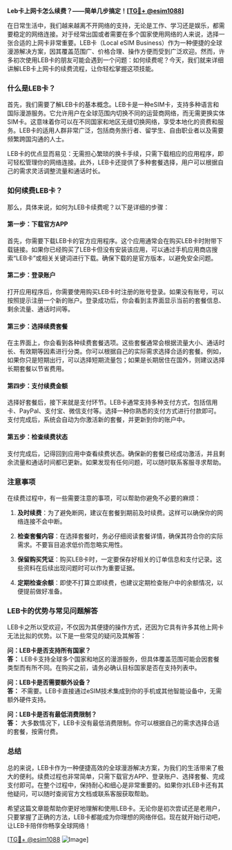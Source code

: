 **Leb卡上网卡怎么续费？——简单几步搞定！[[TG💪+ @esim1088](https://t.me/s/esim1088)]**

在日常生活中，我们越来越离不开网络的支持，无论是工作、学习还是娱乐，都需要稳定的网络连接。对于经常出国或者需要在多个国家使用网络的人来说，选择一张合适的上网卡非常重要。LEB卡（Local eSIM Business）作为一种便捷的全球漫游解决方案，因其覆盖范围广、价格合理、操作方便而受到广泛欢迎。然而，许多初次使用LEB卡的朋友可能会遇到一个问题：如何续费呢？今天，我们就来详细讲解LEB卡上网卡的续费流程，让你轻松掌握这项技能。

### 什么是LEB卡？

首先，我们需要了解LEB卡的基本概念。LEB卡是一种eSIM卡，支持多种语言和国际漫游服务。它允许用户在全球范围内切换不同的运营商网络，而无需更换实体SIM卡。这意味着你可以在不同国家和地区无缝切换网络，享受本地化的资费和服务。LEB卡的适用人群非常广泛，包括商务旅行者、留学生、自由职业者以及需要频繁跨国沟通的人士。

LEB卡的优点显而易见：无需担心繁琐的换卡手续，只需下载相应的应用程序，即可轻松管理你的网络连接。此外，LEB卡还提供了多种套餐选择，用户可以根据自己的需求灵活调整流量和通话时长。

### 如何续费LEB卡？

那么，具体来说，如何为LEB卡续费呢？以下是详细的步骤：

#### 第一步：下载官方APP

首先，你需要下载LEB卡的官方应用程序。这个应用通常会在购买LEB卡时附带下载链接。如果你已经购买了LEB卡但没有安装该应用，可以通过手机应用商店搜索“LEB卡”或相关关键词进行下载。确保下载的是官方版本，以避免安全问题。

#### 第二步：登录账户

打开应用程序后，你需要使用购买LEB卡时注册的账号登录。如果没有账号，可以按照提示注册一个新的账户。登录成功后，你会看到主界面显示当前的套餐信息、剩余流量、通话时间等。

#### 第三步：选择续费套餐

在主界面上，你会看到各种续费套餐选项。这些套餐通常会根据流量大小、通话时长、有效期等因素进行分类。你可以根据自己的实际需求选择合适的套餐。例如，如果你只是短期出行，可以选择短期流量包；如果是长期居住在国外，则建议选择长期套餐以节省费用。

#### 第四步：支付续费金额

选择好套餐后，接下来就是支付环节。LEB卡通常支持多种支付方式，包括信用卡、PayPal、支付宝、微信支付等。选择一种你熟悉的支付方式进行付款即可。支付完成后，系统会自动为你激活新的套餐，并更新到你的账户中。

#### 第五步：检查续费状态

支付完成后，记得回到应用中查看续费状态。确保新的套餐已经成功激活，并且剩余流量和通话时间都已更新。如果发现有任何问题，可以随时联系客服寻求帮助。

### 注意事项

在续费过程中，有一些需要注意的事项，可以帮助你避免不必要的麻烦：

1. **及时续费**：为了避免断网，建议在套餐到期前及时续费。这样可以确保你的网络连接不会中断。
   
2. **检查套餐内容**：在选择套餐时，务必仔细阅读套餐详情，确保其符合你的实际需求。不要盲目追求低价而忽略实用性。

3. **保留购买凭证**：购买LEB卡时，一定要保存好相关的订单信息和支付记录。这些资料在后续出现问题时可以作为重要证据。

4. **定期检查余额**：即使不打算立即续费，也建议定期检查账户中的余额情况，以便提前做好准备。

### LEB卡的优势与常见问题解答

LEB卡之所以受欢迎，不仅因为其便捷的操作方式，还因为它具有许多其他上网卡无法比拟的优势。以下是一些常见的疑问及其解答：

**问：LEB卡是否支持所有国家？**  
**答：** LEB卡支持全球多个国家和地区的漫游服务，但具体覆盖范围可能会因套餐类型而有所不同。在购买之前，请务必确认目标国家是否在支持列表中。

**问：LEB卡是否需要额外设备？**  
**答：** 不需要。LEB卡直接通过eSIM技术集成到你的手机或其他智能设备中，无需额外硬件支持。

**问：LEB卡是否有最低消费限制？**  
**答：** 大多数情况下，LEB卡没有最低消费限制。你可以根据自己的需求选择合适的套餐，按需付费。

### 总结

总的来说，LEB卡作为一种便捷高效的全球漫游解决方案，为我们的生活带来了极大的便利。续费过程也非常简单，只需下载官方APP、登录账户、选择套餐、完成支付即可。在整个过程中，保持耐心和细心是非常重要的。如果你对LEB卡还有其他疑问，可以随时查阅官方文档或联系客服获取帮助。

希望这篇文章能帮助你更好地理解和使用LEB卡。无论你是初次尝试还是老用户，只要掌握了正确的方法，LEB卡都能成为你理想的网络伴侣。现在就开始行动吧，让LEB卡陪伴你畅享全球网络！

[[TG💪+ @esim1088](https://t.me/s/esim1088) ![Image](https://i.postimg.cc/4NQfJmqS/Snipaste-2025-05-13-00-14-12.png)]